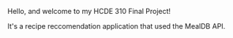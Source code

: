 Hello, and welcome to my HCDE 310 Final Project!

It's a recipe reccomendation application that used the MealDB API.